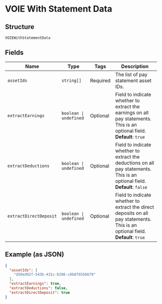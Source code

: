 
# VOIE With Statement Data

## Structure

`VOIEWithStatementData`

## Fields

| Name | Type | Tags | Description |
|  --- | --- | --- | --- |
| `assetIds` | `string[]` | Required | The list of pay statement asset IDs. |
| `extractEarnings` | `boolean \| undefined` | Optional | Field to indicate whether to extract the earnings on all pay statements. This is an optional field.<br>**Default**: `true` |
| `extractDeductions` | `boolean \| undefined` | Optional | Field to indicate whether to extract the deductions on all pay statements. This is an optional field.<br>**Default**: `false` |
| `extractDirectDeposit` | `boolean \| undefined` | Optional | Field to indicate whether to extract the direct deposits on all pay statements. This is an optional field.<br>**Default**: `true` |

## Example (as JSON)

```json
{
  "assetIds": [
    "d50ed92f-543b-431c-8286-c8b8f6556679"
  ],
  "extractEarnings": true,
  "extractDeductions": false,
  "extractDirectDeposit": true
}
```


